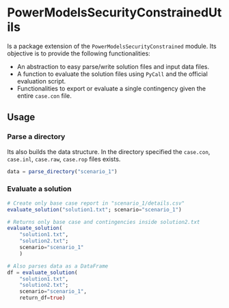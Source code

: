 # PowerModelsSecurityConstrainedUtils
Is a package extension of the `PowerModelsSecurityConstrained` module.
Its objective is to provide the following functionalities:

- An abstraction to easy parse/write solution files and input data files.
- A function to evaluate the solution files using `PyCall` and the official evaluation script.
- Functionalities to export or evaluate a single contingency given the entire `case.con` file.

## Usage

### Parse a directory
Its also builds the data structure. In the directory specified the `case.con`, `case.inl`, `case.raw`, `case.rop` files exists.


```julia
data = parse_directory("scenario_1")
```

### Evaluate a solution
```julia
# Create only base case report in "scenario_1/details.csv"
evaluate_solution("solution1.txt"; scenario="scenario_1")

# Returns only base case and contingencies inside solution2.txt
evaluate_solution(
	"solution1.txt",
	"solution2.txt";
	scenario="scenario_1"
	) 

# Also parses data as a DataFrame
df = evaluate_solution(
	"solution1.txt",
	"solution2.txt";
	scenario="scenario_1",
	return_df=true)

```


